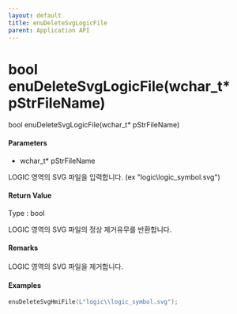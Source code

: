 ```yaml
---
layout: default
title: enuDeleteSvgLogicFile
parent: Application API
---
```

# bool enuDeleteSvgLogicFile\(wchar\_t\* pStrFileName\)

bool enuDeleteSvgLogicFile\(wchar\_t\* pStrFileName\)

#### Parameters

* wchar\_t\* pStrFileName

LOGIC 영역의 SVG 파일을 입력합니다. \(ex "logic\logic\_symbol.svg"\)

#### Return Value

Type : bool

LOGIC 영역의 SVG 파일의 정상 제거유무를 반환합니다.

#### Remarks

LOGIC 영역의 SVG 파일을 제거합니다.

#### Examples

```cpp
enuDeleteSvgHmiFile(L"logic\\logic_symbol.svg");
```



